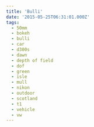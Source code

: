 ```yaml
---
title: 'Bulli'
date: '2015-05-25T06:31:01.000Z'
tags:
  - 50mm
  - bokeh
  - bulli
  - car
  - d300s
  - dawn
  - depth of field
  - dof
  - green
  - isle
  - mull
  - nikon
  - outdoor
  - scotland
  - t1
  - vehicle
  - vw
---
```

